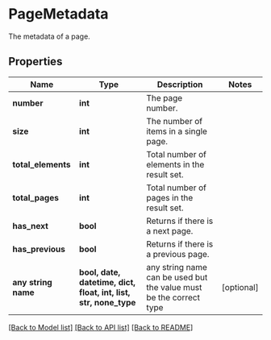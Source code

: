 # PageMetadata

The metadata of a page.

## Properties

| Name                | Type                                                             | Description                                                        | Notes      |
| ------------------- | ---------------------------------------------------------------- | ------------------------------------------------------------------ | ---------- |
| **number**          | **int**                                                          | The page number.                                                   |
| **size**            | **int**                                                          | The number of items in a single page.                              |
| **total_elements**  | **int**                                                          | Total number of elements in the result set.                        |
| **total_pages**     | **int**                                                          | Total number of pages in the result set.                           |
| **has_next**        | **bool**                                                         | Returns if there is a next page.                                   |
| **has_previous**    | **bool**                                                         | Returns if there is a previous page.                               |
| **any string name** | **bool, date, datetime, dict, float, int, list, str, none_type** | any string name can be used but the value must be the correct type | [optional] |

[[Back to Model list]](../README.md#documentation-for-models) [[Back to API list]](../README.md#documentation-for-api-endpoints) [[Back to README]](../README.md)
